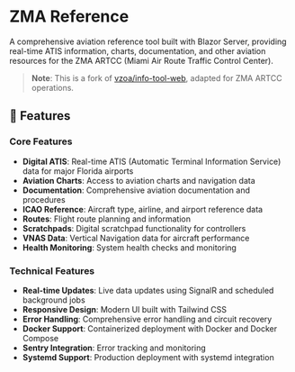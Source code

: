 # ZMA Reference

A comprehensive aviation reference tool built with Blazor Server, providing real-time ATIS information, charts, documentation, and other aviation resources for the ZMA ARTCC (Miami Air Route Traffic Control Center).

> **Note**: This is a fork of [vzoa/info-tool-web](https://github.com/vzoa/info-tool-web), adapted for ZMA ARTCC operations.

## 🚁 Features

### Core Features
- **Digital ATIS**: Real-time ATIS (Automatic Terminal Information Service) data for major Florida airports
- **Aviation Charts**: Access to aviation charts and navigation data
- **Documentation**: Comprehensive aviation documentation and procedures
- **ICAO Reference**: Aircraft type, airline, and airport reference data
- **Routes**: Flight route planning and information
- **Scratchpads**: Digital scratchpad functionality for controllers
- **VNAS Data**: Vertical Navigation data for aircraft performance
- **Health Monitoring**: System health checks and monitoring

### Technical Features
- **Real-time Updates**: Live data updates using SignalR and scheduled background jobs
- **Responsive Design**: Modern UI built with Tailwind CSS
- **Error Handling**: Comprehensive error handling and circuit recovery
- **Docker Support**: Containerized deployment with Docker and Docker Compose
- **Sentry Integration**: Error tracking and monitoring
- **Systemd Support**: Production deployment with systemd integration
